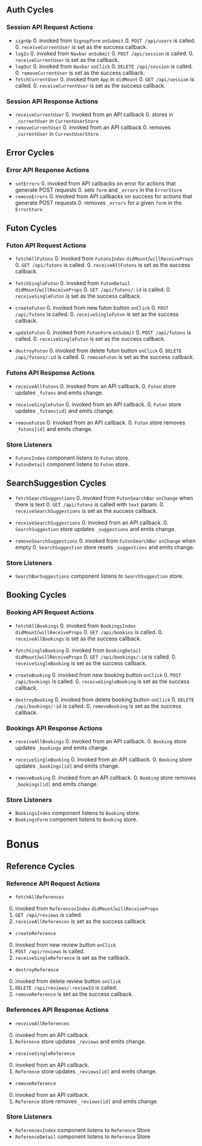 

## Auth Cycles

### Session API Request Actions

* `signUp`
  0. invoked from `SignupForm` `onSubmit`
  0. `POST /api/users` is called.
  0. `receiveCurrentUser` is set as the success callback.
* `logIn`
  0. invoked from `Navbar` `onSubmit`
  0. `POST /api/session` is called.
  0. `receiveCurrentUser` is set as the callback.
* `logOut`
  0. invoked from `Navbar` `onClick`
  0. `DELETE /api/session` is called.
  0. `removeCurrentUser` is set as the success callback.
* `fetchCurrentUser`
  0. invoked from `App` in `didMount`
  0. `GET /api/session` is called.
  0. `receiveCurrentUser` is set as the success callback.

### Session API Response Actions

* `receiveCurrentUser`
  0. invoked from an API callback
  0. stores in `_currentUser` in `CurrentUserStore`
* `removeCurrentUser`
  0. invoked from an API callback
  0. removes `_currentUser` in `CurrentUserStore`

## Error Cycles

### Error API Response Actions
* `setErrors`
  0. invoked from API callbacks on error for actions that generate POST requests
  0. sets `form` and `_errors` in the `ErrorStore`
* `removeErrors`
  0. invoked from API callbacks on success for actions that generate POST requests
  0. removes `_errors` for a given `form` in the `ErrorStore`

## Futon Cycles

### Futon API Request Actions

* `fetchAllFutons`
  0. invoked from `FutonsIndex` `didMount`/`willReceiveProps`
  0. `GET /api/futons` is called.
  0. `receiveAllFutons` is set as the success callback.


* `fetchSingleFuton`
  0. invoked from `FutonDetail` `didMount`/`willReceiveProps`
  0. `GET /api/futons/:id` is called.
  0. `receiveSingleFuton` is set as the success callback.

* `createFuton`
  0. invoked from new futon button `onClick`
  0. `POST /api/futons` is called.
  0. `receiveSingleFuton` is set as the success callback.

* `updateFuton`
  0. invoked from `FutonForm` `onSubmit`
  0. `POST /api/futons` is called.
  0. `receiveSingleFuton` is set as the success callback.

* `destroyFuton`
  0. invoked from delete futon button `onClick`
  0. `DELETE /api/futons/:id` is called.
  0. `removeFuton` is set as the success callback.

### Futons API Response Actions

* `receiveAllFutons`
  0. invoked from an API callback.
  0. `Futon` store updates `_futons` and emits change.

* `receiveSingleFuton`
  0. invoked from an API callback.
  0. `Futon` store updates `_futons[id]` and emits change.

* `removeFuton`
  0. invoked from an API callback.
  0. `Futon` store removes `_futons[id]` and emits change.

### Store Listeners

* `FutonsIndex` component listens to `Futon` store.
* `FutonDetail` component listens to `Futon` store.




## SearchSuggestion Cycles

* `fetchSearchSuggestions`
  0. invoked from `FutonSearchBar` `onChange` when there is text
  0. `GET /api/futons` is called with `text` param.
  0. `receiveSearchSuggestions` is set as the success callback.

* `receiveSearchSuggestions`
  0. invoked from an API callback.
  0. `SearchSuggestion` store updates `_suggestions` and emits change.

* `removeSearchSuggestions`
  0. invoked from `FutonSearchBar` `onChange` when empty
  0. `SearchSuggestion` store resets `_suggestions` and emits change.

### Store Listeners

* `SearchBarSuggestions` component listens to `SearchSuggestion` store.

## Booking Cycles

### Booking API Request Actions

* `fetchAllBookings`
  0. invoked from `BookingsIndex` `didMount`/`willReceiveProps`
  0. `GET /api/bookins` is called.
  0. `receiveAllBookings` is set as the success callback.


* `fetchSingleBooking`
  0. invoked from `BookingDetail` `didMount`/`willReceiveProps`
  0. `GET /api/bookings/:id` is called.
  0. `receiveSingleBooking` is set as the success callback.

* `createBooking`
  0. invoked from new booking button `onClick`
  0. `POST /api/bookings` is called.
  0. `receiveSingleBooking` is set as the success callback.


* `destroyBooking`
  0. invoked from delete booking button `onClick`
  0. `DELETE /api/bookings/:id` is called.
  0. `removeBooking` is set as the success callback.

### Bookings API Response Actions

* `receiveAllBookings`
  0. invoked from an API callback.
  0. `Booking` store updates `_bookings` and emits change.

* `receiveSingleBooking`
  0. invoked from an API callback.
  0. `Booking` store updates `_bookings[id]` and emits change.

* `removeBooking`
  0. invoked from an API callback.
  0. `Booking` store removes `_bookings[id]` and emits change.

### Store Listeners

* `BookingsIndex` component listens to `Booking` store.
* `BookingsForm` component listens to `Booking` store.





# Bonus


## Reference Cycles

### Reference API Request Actions

* `fetchAllReferences`
0. invoked from `ReferencesIndex` `didMount`/`willReceiveProps`
0. `GET /api/reviews` is called.
0. `receiveAllReferences` is set as the success callback.


* `createReference`
0. invoked from new review button `onClick`
0. `POST /api/reviews` is called.
0. `receiveSingleReference` is set as the callback.



* `destroyReference`
0. invoked from delete review button `onClick`
0. `DELETE /api/reviews/:reviewId` is called.
0. `removeReference` is set as the success callback.

### References API Response Actions

* `receiveAllReferences`
0. invoked from an API callback.
0. `Reference` store updates `_reviews` and emits change.

* `receiveSingleReference`
0. invoked from an API callback.
0. `Reference` store updates `_reviews[id]` and emits change.

* `removeReference`
0. invoked from an API callback.
0. `Reference` store removes `_reviews[id]` and emits change.

### Store Listeners

* `ReferencesIndex` component listens to `Reference` Store
* `ReferenceDetail` component listens to `Reference` Store
